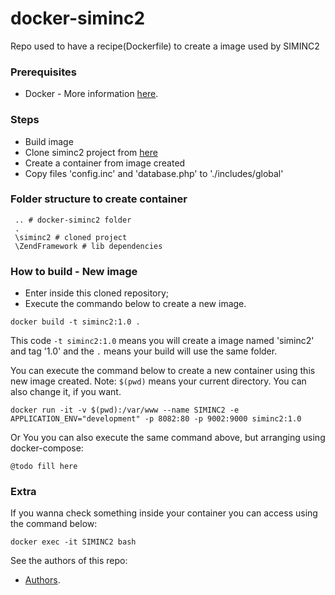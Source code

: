 # docker-siminc2

Repo used to have a recipe(Dockerfile) to create a image used by SIMINC2

### Prerequisites
* Docker - More information [here](http://pt.slideshare.net/vinnyfs89/docker-essa-baleia-vai-te-conquistar?qid=aed7b752-f313-4515-badd-f3bf811c8a35&v=&b=&from_search=1).

### Steps
* Build image
* Clone siminc2 project from [here](https://github.com/culturagovbr/siminc2)
* Create a container from image created
* Copy files 'config.inc' and 'database.php' to './includes/global'

### Folder structure to create container
```
 .. # docker-siminc2 folder
 .
 \siminc2 # cloned project
 \ZendFramework # lib dependencies
```

### How to build - New image
* Enter inside this cloned repository;
* Execute the commando below to create a new image.
```
docker build -t siminc2:1.0 .
```

This code `-t siminc2:1.0` means you will create a image named 'siminc2' and tag '1.0' and the `.` means your build will use the same folder.

You can execute the command below to create a new container using this new image created. Note: `$(pwd)` means your current directory. You can also change it, if you want.
```
docker run -it -v $(pwd):/var/www --name SIMINC2 -e APPLICATION_ENV="development" -p 8082:80 -p 9002:9000 siminc2:1.0
```

Or You you can also execute the same command above, but arranging using docker-compose:
```
@todo fill here
```

### Extra

If you wanna check something inside your container you can access using the command below:
```
docker exec -it SIMINC2 bash
```

See the authors of this repo:
* [Authors](./Authors.md).
